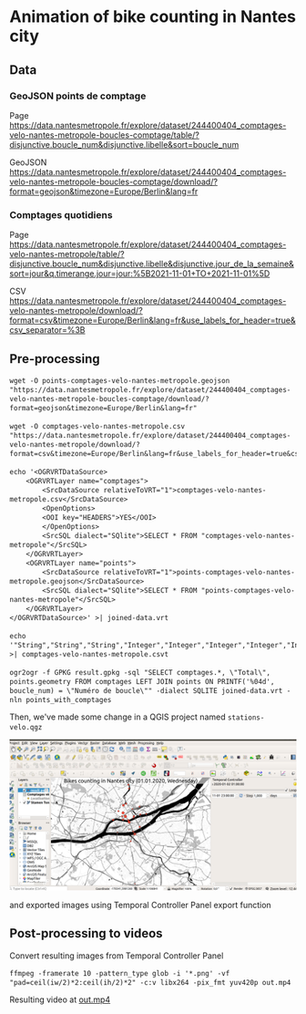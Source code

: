 # Animation of bike counting in Nantes city

## Data

### GeoJSON points de comptage

Page https://data.nantesmetropole.fr/explore/dataset/244400404_comptages-velo-nantes-metropole-boucles-comptage/table/?disjunctive.boucle_num&disjunctive.libelle&sort=boucle_num

GeoJSON https://data.nantesmetropole.fr/explore/dataset/244400404_comptages-velo-nantes-metropole-boucles-comptage/download/?format=geojson&timezone=Europe/Berlin&lang=fr

### Comptages quotidiens

Page https://data.nantesmetropole.fr/explore/dataset/244400404_comptages-velo-nantes-metropole/table/?disjunctive.boucle_num&disjunctive.libelle&disjunctive.jour_de_la_semaine&sort=jour&q.timerange.jour=jour:%5B2021-11-01+TO+2021-11-01%5D

CSV https://data.nantesmetropole.fr/explore/dataset/244400404_comptages-velo-nantes-metropole/download/?format=csv&timezone=Europe/Berlin&lang=fr&use_labels_for_header=true&csv_separator=%3B

## Pre-processing

    wget -O points-comptages-velo-nantes-metropole.geojson  "https://data.nantesmetropole.fr/explore/dataset/244400404_comptages-velo-nantes-metropole-boucles-comptage/download/?format=geojson&timezone=Europe/Berlin&lang=fr"

    wget -O comptages-velo-nantes-metropole.csv "https://data.nantesmetropole.fr/explore/dataset/244400404_comptages-velo-nantes-metropole/download/?format=csv&timezone=Europe/Berlin&lang=fr&use_labels_for_header=true&csv_separator=%3B"

    echo '<OGRVRTDataSource>
        <OGRVRTLayer name="comptages">
            <SrcDataSource relativeToVRT="1">comptages-velo-nantes-metropole.csv</SrcDataSource>
            <OpenOptions>
            <OOI key="HEADERS">YES</OOI>
            </OpenOptions>
            <SrcSQL dialect="SQlite">SELECT * FROM "comptages-velo-nantes-metropole"</SrcSQL>
        </OGRVRTLayer>
        <OGRVRTLayer name="points">
            <SrcDataSource relativeToVRT="1">points-comptages-velo-nantes-metropole.geojson</SrcDataSource>
            <SrcSQL dialect="SQlite">SELECT * FROM "points-comptages-velo-nantes-metropole"</SrcSQL>
        </OGRVRTLayer>
    </OGRVRTDataSource>' >| joined-data.vrt

    echo '"String","String","String","Integer","Integer","Integer","Integer","Integer","Integer","Integer","Integer","Integer","Integer","Integer","Integer","Integer","Integer","Integer","Integer","Integer","Integer","Integer","Integer","Integer","Integer","Integer","Integer","Integer","String","Integer","String","Date","String"' >| comptages-velo-nantes-metropole.csvt

    ogr2ogr -f GPKG result.gpkg -sql "SELECT comptages.*, \"Total\", points.geometry FROM comptages LEFT JOIN points ON PRINTF('%04d', boucle_num) = \"Numéro de boucle\"" -dialect SQLITE joined-data.vrt -nln points_with_comptages


Then, we've made some change in a QGIS project named `stations-velo.qgz`

![](stations-velo-screenshot-project.png)

and exported images using Temporal Controller Panel export function

## Post-processing to videos

Convert resulting images from Temporal Controller Panel

    ffmpeg -framerate 10 -pattern_type glob -i '*.png' -vf "pad=ceil(iw/2)*2:ceil(ih/2)*2" -c:v libx264 -pix_fmt yuv420p out.mp4

Resulting video at [out.mp4](out.mp4)
